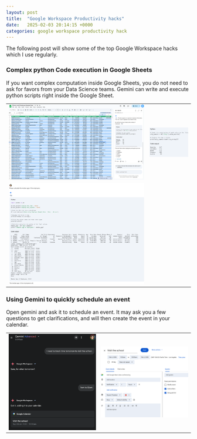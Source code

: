 ```yaml
---
layout: post
title:  "Google Workspace Productivity hacks"
date:   2025-02-03 20:14:15 +0000
categories: google workspace productivity hack
---
```

The following post will show some of the top Google Workspace hacks which I use regularly.

### Complex python Code execution in Google Sheets

If you want complex computation inside Google Sheets, you do not need to ask for favors from your Data Science teams. Gemini can write and execute python scripts right inside the Google Sheet.

<table><tr><td>
<img style='width:500px;' src='https://raw.githubusercontent.com/royans/royans.github.io/refs/heads/main/assets/imgs/2025_02_03/gemini_2_all.png'>
</td>
<td>
<img style='width:200px;' src='https://raw.githubusercontent.com/royans/royans.github.io/refs/heads/main/assets/imgs/2025_02_03/gemini_2_python_top_cities.png'>
</td>
</tr>
<tr>
<td>
<img style='width:700px;' src='https://raw.githubusercontent.com/royans/royans.github.io/refs/heads/main/assets/imgs/2025_02_03/gemini_2_python_median_age.png'>
</td>

</tr>
</table>




### Using Gemini to quickly schedule an event

Open gemini and ask it to schedule an event. It may ask you a few questions to get clarifications, and will then create the event in your calendar.

<table><tr><td>
<img style='width:400px;' src='https://raw.githubusercontent.com/royans/royans.github.io/refs/heads/main/assets/imgs/2025_02_03/gemini_example_schedule_event.png'>

</td>
<td>
<img style='width:400px;' src='https://raw.githubusercontent.com/royans/royans.github.io/refs/heads/main/assets/imgs/2025_02_03/gemini_example_schedule_event_cal.png'>
</td>
</tr>
</table>



